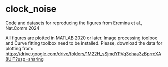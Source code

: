 # clock_noise
Code and datasets for reproducing the figures from Eremina et al., Nat.Comm 2024

All figures are plotted in MATLAB 2020 or later. Image processing toolbox and Curve fitting toolbox need to be installed.
Please, download the data for plotting from: https://drive.google.com/drive/folders/1M22H_sSjmdYPVq3ehaa3zBprrcXA8UIT?usp=sharing 
